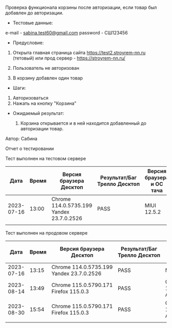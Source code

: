 Проверка функционала корзины после авторизации, если товар был добавлен до авторизации.

* Тестовые данные:

 e-mail - sabina.test60@gmail.com
 password - СШ123456
  
* Предусловие:

 1. Открыта главная страница сайта https://test2.stroyrem-nn.ru (тетовый) или прод сервер - https://stroyrem-nn.ru/
 
 2. Пользователь не авторизован
 
 3. В корзину добавлен один товар
 
* Шаги:

1. Авторизоваться
2. Нажать на кнопку "Корзина"
  
* Ожидаемый результат:

  1. Корзина открывается и в ней находится добавленный до авторизации товар.
  
Автор: Сабина

Отчет о тестировании

Тест выполнен на тестовом сервере

| Дата | Время | Версия браузера Десктоп | Результат/Баг Трелло Десктоп | Версия браузера и ОС тача | Результат/Баг Трелло Тач | Дата релиза | Имя |
| --- | --- | --- | --- | --- | --- | --- | --- |
| 2023-07-16 | 13:00  |Chrome 114.0.5735.199 Yandex 23.7.0.2526 |PASS |MIUI 12.5.2   |PASS  | 16.06.23 | Сабина |
|  |  |  |  |     |  | |  |

Тест выполнен на продовом сервере

| Дата | Время | Версия браузера Десктоп | Результат/Баг Трелло Десктоп | Версия браузера и ОС тача | Результат/Баг Трелло Тач | Дата релиза | Имя |
| --- | --- | --- | --- | --- | --- | --- | --- |
|2023-07-16 | 13:15 |Chrome 114.0.5735.199 Yandex 23.7.0.2526 |PASS | MIUI 12.5.2   |PASS  | 16.06.23 | Сабина |
|2023-08-14 | 13:49 | Chrome 115.0.5790.171 Firefox 115.0.3 | PASS  | Chrome 115.0.5790.166, Android 10 | PASS  |13.08.23 | Татьяна|
|2023-08-30 | 15:54 | Chrome 115.0.5790.171 Firefox 115.0.3 | PASS  | Chrome 115.0.5790.166, Android 13 | PASS  |27.08.23 | Валерий|
|  |  |  |  |     |  | |  |
